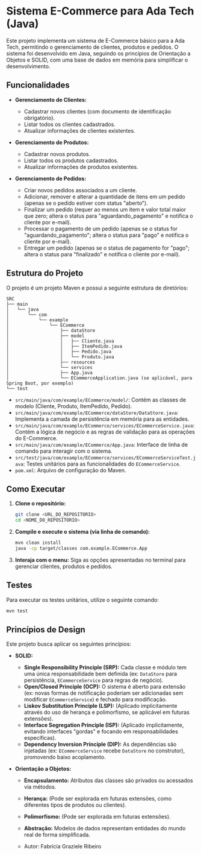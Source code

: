 # Sistema E-Commerce para Ada Tech (Java)

Este projeto implementa um sistema de E-Commerce básico para a Ada Tech, permitindo o gerenciamento de clientes, produtos e pedidos. O sistema foi desenvolvido em Java, seguindo os princípios de Orientação a Objetos e SOLID, com uma base de dados em memória para simplificar o desenvolvimento.

## Funcionalidades

- **Gerenciamento de Clientes:**
    - Cadastrar novos clientes (com documento de identificação obrigatório).
    - Listar todos os clientes cadastrados.
    - Atualizar informações de clientes existentes.

- **Gerenciamento de Produtos:**
    - Cadastrar novos produtos.
    - Listar todos os produtos cadastrados.
    - Atualizar informações de produtos existentes.

- **Gerenciamento de Pedidos:**
    - Criar novos pedidos associados a um cliente.
    - Adicionar, remover e alterar a quantidade de itens em um pedido (apenas se o pedido estiver com status "aberto").
    - Finalizar um pedido (requer ao menos um item e valor total maior que zero; altera o status para "aguardando_pagamento" e notifica o cliente por e-mail).
    - Processar o pagamento de um pedido (apenas se o status for "aguardando_pagamento"; altera o status para "pago" e notifica o cliente por e-mail).
    - Entregar um pedido (apenas se o status de pagamento for "pago"; altera o status para "finalizado" e notifica o cliente por e-mail).

## Estrutura do Projeto

O projeto é um projeto Maven e possui a seguinte estrutura de diretórios:

```
SRC
├── main
│   └── java
│       └── com
│           └── example
│               └── ECommerce
│                   ├── dataStore
│                   ├── model
│                   │   ├── Cliente.java
│                   │   ├── ItemPedido.java
│                   │   ├── Pedido.java
│                   │   └── Produto.java
│                   ├── resources
│                   └── services
│                   ├── App.java
│                   └── ECommerceApplication.java (se aplicável, para Spring Boot, por exemplo)
└── test
```

- `src/main/java/com/example/ECommerce/model/`: Contém as classes de modelo (Cliente, Produto, ItemPedido, Pedido).
- `src/main/java/com/example/ECommerce/dataStore/DataStore.java`: Implementa a camada de persistência em memória para as entidades.
- `src/main/java/com/example/ECommerce/services/ECommerceService.java`: Contém a lógica de negócio e as regras de validação para as operações do E-Commerce.
- `src/main/java/com/example/ECommerce/App.java`: Interface de linha de comando para interagir com o sistema.
- `src/test/java/com/example/ECommerce/services/ECommerceServiceTest.java`: Testes unitários para as funcionalidades do `ECommerceService`.
- `pom.xml`: Arquivo de configuração do Maven.

## Como Executar

1.  **Clone o repositório:**
    ```bash
    git clone <URL_DO_REPOSITORIO>
    cd <NOME_DO_REPOSITORIO>
    ```

2.  **Compile e execute o sistema (via linha de comando):**
    ```bash
    mvn clean install
    java -cp target/classes com.example.ECommerce.App
    ```

3.  **Interaja com o menu:**
    Siga as opções apresentadas no terminal para gerenciar clientes, produtos e pedidos.

## Testes

Para executar os testes unitários, utilize o seguinte comando:

```bash
mvn test
```

## Princípios de Design

Este projeto busca aplicar os seguintes princípios:

-   **SOLID:**
    -   **Single Responsibility Principle (SRP):** Cada classe e módulo tem uma única responsabilidade bem definida (ex: `DataStore` para persistência, `ECommerceService` para regras de negócio).
    -   **Open/Closed Principle (OCP):** O sistema é aberto para extensão (ex: novas formas de notificação poderiam ser adicionadas sem modificar `ECommerceService`) e fechado para modificação.
    -   **Liskov Substitution Principle (LSP):** (Aplicado implicitamente através do uso de herança e polimorfismo, se aplicável em futuras extensões).
    -   **Interface Segregation Principle (ISP):** (Aplicado implicitamente, evitando interfaces "gordas" e focando em responsabilidades específicas).
    -   **Dependency Inversion Principle (DIP):** As dependências são injetadas (ex: `ECommerceService` recebe `DataStore` no construtor), promovendo baixo acoplamento.

-   **Orientação a Objetos:**
    -   **Encapsulamento:** Atributos das classes são privados ou acessados via métodos.
    -   **Herança:** (Pode ser explorada em futuras extensões, como diferentes tipos de produtos ou clientes).
    -   **Polimorfismo:** (Pode ser explorada em futuras extensões).
    -   **Abstração:** Modelos de dados representam entidades do mundo real de forma simplificada.
 
    -   Autor: Fabrícia Graziele Ribeiro
